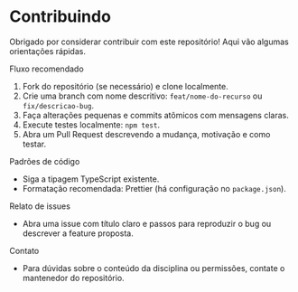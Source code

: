 # Contribuindo

Obrigado por considerar contribuir com este repositório! Aqui vão algumas orientações rápidas.

Fluxo recomendado

1. Fork do repositório (se necessário) e clone localmente.
2. Crie uma branch com nome descritivo: `feat/nome-do-recurso` ou `fix/descricao-bug`.
3. Faça alterações pequenas e commits atômicos com mensagens claras.
4. Execute testes localmente: `npm test`.
5. Abra um Pull Request descrevendo a mudança, motivação e como testar.

Padrões de código

-   Siga a tipagem TypeScript existente.
-   Formatação recomendada: Prettier (há configuração no `package.json`).

Relato de issues

-   Abra uma issue com título claro e passos para reproduzir o bug ou descrever a feature proposta.

Contato

-   Para dúvidas sobre o conteúdo da disciplina ou permissões, contate o mantenedor do repositório.
